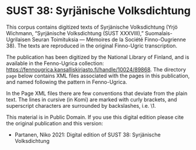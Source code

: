 # SUST 38: Syrjänische Volksdichtung

This corpus contains digitized texts of Syrjänische Volksdichtung (Yrjö Wichmann, “Syrjänische Volksdichtung (SUST XXXVIII),” Suomalais-Ugrilaisen Seuran Toimituksia — Mémoires de la Société Finno-Ougrienne 38). The texts are reproduced in the original Finno-Ugric transcription.

The publication has been digitized by the National Library of Finland, and is available in the Fenno-Ugrica collection: https://fennougrica.kansalliskirjasto.fi/handle/10024/89868. The directory `page` below contains XML files associated with the pages in this publication, and named following the pattern in Fenno-Ugrica.

In the Page XML files there are few conventions that deviate from the plain text. The lines in cursive (in Komi) are marked with curly brackets, and superscript characters are surrounded by backslashes, i.e. \1\.

This material is in Public Domain. If you use this digital edition please cite the original publication and this version:

- Partanen, Niko 2021: Digital edition of SUST 38: Syrjänische Volksdichtung
